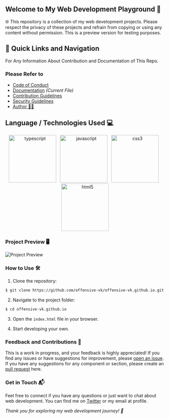 ## Welcome to My Web Development Playground 🚀

🌐 This repository is a collection of my web development projects. Please respect the privacy of these projects and refrain from copying or using any content without permission. This is a preview version for testing purposes.

## 🧭 Quick Links and Navigation

For Any Information About Contribution and Documentation of This Repo.

### Please Refer to

- [Code of Conduct](https://github.com/offensive-vk/offensive-vk.github.io/blob/master/.github/CODE_OF_CONDUCT.md)
- [Documentation](https://github.com/offensive-vk/offensive-vk.github.io/blob/master/.github/README.md) *(Current File)*
- [Contribution Guidelines](https://github.com/offensive-vk/offensive-vk.github.io/blob/master/.github/CONTRIBUTING.md)
- [Security Guidelines](https://github.com/offensive-vk/offensive-vk.github.io/blob/master/.github/SECURITY.md)
- [Author 🧑‍💻](https://github.com/offensive-vk/)

## Language / Technologies Used 💻

<div align="center">
    <img src="https://cdn.jsdelivr.net/gh/offensive-vk/Icons@master/typescript/typescript-original.svg" alt="typescript" width="150" height="150"/>
    &nbsp;
    <img src="https://cdn.jsdelivr.net/gh/offensive-vk/Icons@master/javascript/javascript-original.svg" alt="javascript" width="150" height="150"/>
    &nbsp;
    <img src="https://cdn.jsdelivr.net/gh/offensive-vk/Icons@master/css3/css3-original-wordmark.svg" alt="css3" width="150" height="150"/>
    &nbsp;
    <img src="https://cdn.jsdelivr.net/gh/offensive-vk/Icons@master/html5/html5-original-wordmark.svg" alt="html5" width="150" height="150"/>
</div>

### Project Preview 🖥️

![Project Preview](https://cdn.jsdelivr.net/gh/offensive-vk/offensive-vk.github.io@master/img/Preview.png)

### How to Use 🛠️

1. Clone the repository:

```bash
$ git clone https://github.com/offensive-vk/offensive-vk.github.io.git
```

2. Navigate to the project folder:

```bash
$ cd offensive-vk.github.io
```

3. Open the `index.html` file in your browser.

4. Start developing your own.

### Feedback and Contributions 🙏

This is a work in progress, and your feedback is highly appreciated! If you find any issues or have suggestions for improvement, please [open an issue](https://github.com/offensive-vk/offensive-vk.github.io/issues).
If you have any suggestions for any component or section, please create an [pull request](https://github.com/offensive-vk/offensive-vk.github.io/pulls) here.

### Get in Touch 📬

Feel free to connect if you have any questions or just want to chat about web development. You can find me on [Twitter](https://twitter.com/offensive-vk) or my email at profile.

*Thank you for exploring my web development journey! 🚀*
